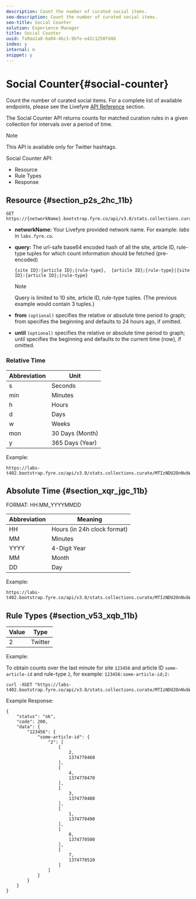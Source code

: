 ```yaml
---
description: Count the number of curated social items.
seo-description: Count the number of curated social items.
seo-title: Social Counter
solution: Experience Manager
title: Social Counter
uuid: fa9aa1a8-6a04-4bc1-9bfe-e42c1250fd48
index: y
internal: n
snippet: y
---
```


# Social Counter{#social-counter}

Count the number of curated social items. For a complete list of available endpoints, please see the Livefyre [API Reference](https://api.livefyre.com/docs) section.

The Social Counter API returns counts for matched curation rules in a given collection for intervals over a period of time.

>[!NOTE]
>
>This API is available only for Twitter hashtags.

Social Counter API:

* Resource
* Rule Types
* Response

## Resource {#section_p2s_2hc_11b}

```
GET https://{networkName}.bootstrap.fyre.co/api/v3.0/stats.collections.curate/{query}.json
```

* **networkName:** Your Livefyre provided network name. For example: *labs* in `labs.fyre.co`.
* **query:** The url-safe base64 encoded hash of all the site, article ID, rule-type tuples for which count information should be fetched (pre-encoded)

  ```
  {site ID}:{article ID};{rule-type},  {article ID};{rule-type}|{site ID}:{article ID};{rule-type}
  ```

  >[!NOTE]
  >Query is limited to 10 site, article ID, rule-type tuples. (The previous example would contain 3 tuples.)

* **from** `(optional)` specifies the relative or absolute time period to graph; from specifies the beginning and defaults to 24 hours ago, if omitted.
* **until** `(optional)` specifies the relative or absolute time period to graph; until specifies the beginning and defaults to the current time (now), if omitted.

### Relative Time

|  Abbreviation  | Unit  |
|---|---|
|  s  | Seconds  |
|  min  | Minutes  |
|  h  | Hours  |
|  d  | Days  |
|  w  | Weeks  |
|  mon  | 30 Days (Month)  |
|  y  | 365 Days (Year)  |

Example:

```
https://labs-t402.bootstrap.fyre.co/api/v3.0/stats.collections.curate/MTIzNDU2OnNvbWUtYXJ0aWNsZS1pZDsy.json&from=-7d&until=-6d
```

## Absolute Time {#section_xqr_jgc_11b}

FORMAT: HH:MM_YYYYMMDD

|  Abbreviation  | Meaning  |
|---|---|
|  HH  | Hours (in 24h clock format)  |
|  MM  | Minutes  |
|  YYYY  | 4-Digit Year  |
|  MM  | Month  |
|  DD  | Day  |

Example:

```
https://labs-t402.bootstrap.fyre.co/api/v3.0/stats.collections.curate/MTIzNDU2OnNvbWUtYXJ0aWNsZS1pZDsy.json&from=04:00_20130709 

```

## Rule Types {#section_v53_xqb_11b}

|  Value  | Type  |
|---|---|
|  2  | Twitter  |

Example:

To obtain counts over the last minute for site `123456` and article ID `some-article-id` and rule-type `2`, for example: `123456:some-article-id;2:`

```
curl -XGET "https://labs-t402.bootstrap.fyre.co/api/v3.0/stats.collections.curate/MTIzNDU2OnNvbWUtYXJ0aWNsZS1pZDsy.json&from=-1min" 

```

Example Response:

```
{ 
    "status": "ok", 
    "code": 200, 
    "data": { 
        "123456": { 
            "some-article-id": { 
                "2": [ 
                    [ 
                        2, 
                        1374770460 
                    ], 
                    [ 
                        4, 
                        1374770470 
                    ], 
                    [ 
                        3, 
                        1374770480 
                    ], 
                    [ 
                        1, 
                        1374770490 
                    ], 
                    [ 
                        0, 
                        1374770500 
                    ], 
                    [ 
                        7, 
                        1374770510 
                    ] 
                ] 
            } 
        } 
    } 
}
```

